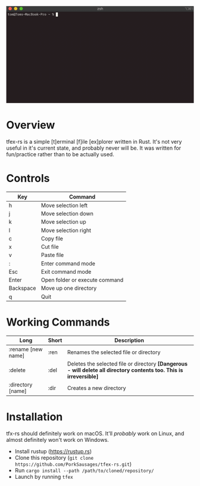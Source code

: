 <img src="./screencap.gif" alt="Demo">

# Overview
tfex-rs is a simple \[t\]erminal \[f\]ile \[ex\]plorer written in Rust. It's not very useful in it's current state, and probably never will be. It was written for fun/practice rather than to be actually used.

# Controls
| Key | Command |
| --- | ------- |
| h | Move selection left |
| j | Move selection down |
| k | Move selection up |
| l | Move selection right |
| c | Copy file |
| x | Cut file |
| v | Paste file |
| : | Enter command mode |
| Esc | Exit command mode |
| Enter | Open folder or execute command |
| Backspace | Move up one directory |
| q | Quit |

# Working Commands
| Long | Short | Description |
|------|-------|-------------|
| :rename [new name]| :ren | Renames the selected file or directory |
| :delete | :del | Deletes the selected file or directory **[Dangerous - will delete all directory contents too. This is irreversible]**|
| :directory [name]| :dir | Creates a new directory |


# Installation
tfx-rs should definitely work on macOS. It'll *probably* work on Linux, and almost definitely won't work on Windows. 
* Install rustup (https://rustup.rs)
* Clone this repository (`git clone https://github.com/PorkSausages/tfex-rs.git`)
* Run `cargo install --path /path/to/cloned/repository/`
* Launch by running `tfex`